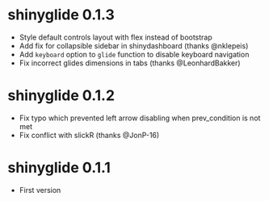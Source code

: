 # shinyglide 0.1.3

* Style default controls layout with flex instead of bootstrap
* Add fix for collapsible sidebar in shinydashboard (thanks @nklepeis)
* Add `keyboard` option to `glide` function to disable keyboard navigation
* Fix incorrect glides dimensions in tabs (thanks @LeonhardBakker)


# shinyglide 0.1.2

* Fix typo which prevented left arrow disabling when prev_condition is not met
* Fix conflict with slickR (thanks @JonP-16)


# shinyglide 0.1.1

* First version
